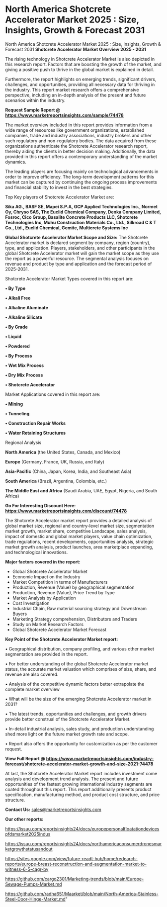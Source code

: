 # North America Shotcrete Accelerator Market 2025 : Size, Insights, Growth & Forecast 2031
North America Shotcrete Accelerator Market 2025 : Size, Insights, Growth & Forecast 2031
<Strong> Shotcrete Accelerator Market Overview 2025 - 2031</strong>

The rising technology in Shotcrete Accelerator Market is also depicted in this research report. Factors that are boosting the growth of the market, and giving a positive push to thrive in the global market is explained in detail.

Furthermore, the report highlights on emerging trends, significant drivers, challenges, and opportunities, providing all necessary data for thriving in the industry. This report market research offers a comprehensive perspective, including an in-depth analysis of the present and future scenarios within the industry.

<strong>Request Sample Report @ <a href=https://www.marketreportsinsights.com/sample/74478>https://www.marketreportsinsights.com/sample/74478</a></strong>

The market overview included in this report provides information from a wide range of resources like government organizations, established companies, trade and industry associations, industry brokers and other such regulatory and non-regulatory bodies. The data acquired from these organizations authenticate the Shotcrete Accelerator research report, thereby aiding the clients in better decision making. Additionally, the data provided in this report offers a contemporary understanding of the market dynamics.

The leading players are focusing mainly on technological advancements in order to improve efficiency. The long-term development patterns for this market can be captured by continuing the ongoing process improvements and financial stability to invest in the best strategies.

Top Key players of Shotcrete Accelerator Market are:

<strong>Sika AG., BASF SE, Mapei S.P.A, GCP Applied Technologies Inc., Normet Oy, Chryso SAS, The Euclid Chemical Company, Denka Company Limited, Fosroc, Cico Group, Basalite Concrete Products LLC, Shotcrete Technologies Inc, Muhu Construction Materials Co., Ltd., Silkroad C & T Co., Ltd., Euclid Chemical, Gemite, Multicrete Systems Inc</strong>

<strong><b>Global Shotcrete Accelerator Market Scope and Size:</b></strong>
The Shotcrete Accelerator market is declared segment by company, region (country), type, and application. Players, stakeholders, and other participants in the global Shotcrete Accelerator market will gain the market scope as they use the report as a powerful resource. The segmental analysis focuses on revenue and product by type and application and the forecast period of 2025-2031.

Shotcrete Accelerator Market Types covered in this report are:

<strong>• By Type

• Alkali Free

• Alkaline Aluminate

• Alkaline Silicate

• By Grade

• Liquid

• Powdered

• By Process

• Wet Mix Process

• Dry Mix Process

• Shotcrete Accelerator</strong>

Market Applications covered in this report are:

<strong>• Mining

• Tunneling

• Construction Repair Works

• Water Retaining Structures</strong> 

Regional Analysis

<strong>North America</strong> (the United States, Canada, and Mexico)

<strong>Europe</strong> (Germany, France, UK, Russia, and Italy)

<strong>Asia-Pacific</strong> (China, Japan, Korea, India, and Southeast Asia)

<strong>South America</strong> (Brazil, Argentina, Colombia, etc.)

<strong>The Middle East and Africa</strong> (Saudi Arabia, UAE, Egypt, Nigeria, and South Africa)

<strong>Go For Interesting Discount Here: <a href=https://www.marketreportsinsights.com/discount/74478>https://www.marketreportsinsights.com/discount/74478</a></strong>

The Shotcrete Accelerator market report provides a detailed analysis of global market size, regional and country-level market size, segmentation market growth, market share, competitive Landscape, sales analysis, impact of domestic and global market players, value chain optimization, trade regulations, recent developments, opportunities analysis, strategic market growth analysis, product launches, area marketplace expanding, and technological innovations.

<strong><b>Major factors covered in the report:</b></strong>
<ul>
  <li>Global Shotcrete Accelerator Market </li>
  <li>Economic Impact on the Industry</li>
  <li>Market Competition in terms of Manufacturers</li>
  <li>Production, Revenue (Value) by geographical segmentation</li>
  <li>Production, Revenue (Value), Price Trend by Type</li>
  <li>Market Analysis by Application</li>
  <li>Cost Investigation</li>
  <li>Industrial Chain, Raw material sourcing strategy and Downstream Buyers</li>
  <li>Marketing Strategy comprehension, Distributors and Traders</li>
  <li>Study on Market Research Factors</li>
  <li>Global Shotcrete Accelerator Market Forecast</li>
</ul>

<strong><b>Key Point of the Shotcrete Accelerator Market report:</b></strong>

• Geographical distribution, company profiling, and various other market segmentation are provided in the report.

• For better understanding of the global Shotcrete Accelerator market status, the accurate market valuation which comprises of size, share, and revenue are also covered.

• Analysis of the competitive dynamic factors better extrapolate the complete market overview

• What will be the size of the emerging Shotcrete Accelerator market in 2031?

• The latest trends, opportunities and challenges, and growth drivers provide better construal of the Shotcrete Accelerator Market.

• In-detail industrial analysis, sales study, and production understanding shed more light on the future market growth rate and scope.

• Report also offers the opportunity for customization as per the customer request.

<strong><b>View Full Report @ <a href=https://www.marketreportsinsights.com/industry-forecast/shotcrete-accelerator-market-growth-and-size-2021-74478>https://www.marketreportsinsights.com/industry-forecast/shotcrete-accelerator-market-growth-and-size-2021-74478</a></b></strong>


At last, the Shotcrete Accelerator Market report includes investment come analysis and development trend analysis. The present and future opportunities of the fastest growing international industry segments are coated throughout this report. This report additionally presents product specification, manufacturing method, and product cost structure, and price structure.

<strong>Contact Us:</strong>
sales@marketreportsinsights.com

<strong>Our other reports:</strong>

<a href=https://issuu.com/reportsinsights24/docs/europepersonalfloatationdevicespfdsmarket2025indus>https://issuu.com/reportsinsights24/docs/europepersonalfloatationdevicespfdsmarket2025indus</a>

<a href=https://issuu.com/reportsinsights24/docs/northamericaconsumerdronesmarketgrowthstatusandout>https://issuu.com/reportsinsights24/docs/northamericaconsumerdronesmarketgrowthstatusandout</a>

<a href=https://sites.google.com/view/future-readt-hub/home/redearch-reports/europe-breast-reconstruction-and-augmentation-market-to-witness-6-5-cagr-by>https://sites.google.com/view/future-readt-hub/home/redearch-reports/europe-breast-reconstruction-and-augmentation-market-to-witness-6-5-cagr-by</a>

<a href=https://github.com/cargo2301/Marketing-trends/blob/main/Europe-Sewage-Pumps-Market.md>https://github.com/cargo2301/Marketing-trends/blob/main/Europe-Sewage-Pumps-Market.md</a>

<a href=https://github.com/radha651/Maarket/blob/main/North-America-Stainless-Steel-Door-Hinge-Market.md>https://github.com/radha651/Maarket/blob/main/North-America-Stainless-Steel-Door-Hinge-Market.md</a>"

